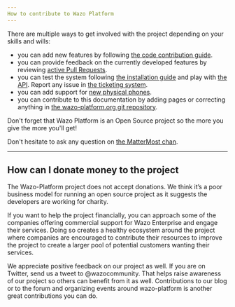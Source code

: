 ```yaml
---
How to contribute to Wazo Platform
---
```


There are multiple ways to get involved with the project depending on
your skills and wills:

- you can add new features by following [the code contribution guide](/contribute/code).
- you can provide feedback on the currently developed features by reviewing [active Pull Requests](https://github.com/pulls?utf8=%E2%9C%93&q=is%3Aopen+is%3Apr++archived%3Afalse+user%3Awazo-platform).
- you can test the system following [the installation guide](/install) and play with [the API](/documentation). Report any issue in [the ticketing system](https://wazo-dev.atlassian.net/).
- you can add support for [new physical phones](/contribute/phone_plugins).
- you can contribute to this documentation by adding pages or correcting anything in [the wazo-platform.org git repository](https://github.com/wazo-platform/wazo-platform.org).

Don't forget that Wazo Platform is an Open Source project so the more you give the more you'll get!

Don't hesitate to ask any question on [the MatterMost chan](https://mm.wazo.community/wazo-platform/channels/town-square).

---
How can I donate money to the project
---

The Wazo-Platform project does not accept donations. We think it’s a poor business model for running an open source project as it suggests the developers are working for charity.

If you want to help the project financially, you can approach some of the companies offering commercial support for Wazo Enterprise and engage their services. Doing so creates a healthy ecosystem around the project where companies are encouraged to contribute their resources to improve the project to create a larger pool of potential customers wanting their services.

We appreciate positive feedback on our project as well. If you are on Twitter, send us a tweet to @wazocommunity. That helps raise awareness of our project so others can benefit from it as well. Contributions to our blog or to the forum and organizing events around wazo-platform is another great contributions you can do.
